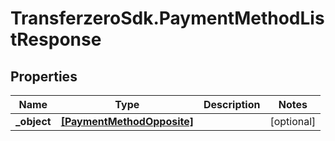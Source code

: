 # TransferzeroSdk.PaymentMethodListResponse

## Properties
Name | Type | Description | Notes
------------ | ------------- | ------------- | -------------
**_object** | [**[PaymentMethodOpposite]**](PaymentMethodOpposite.md) |  | [optional] 


